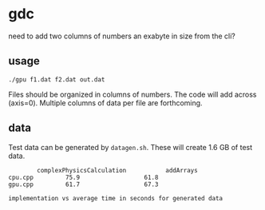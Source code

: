 # gdc

need to add two columns of numbers an exabyte in size from the cli?

## usage

	./gpu f1.dat f2.dat out.dat

Files should be organized in columns of numbers. The code will add across (axis=0). Multiple columns of data per file are forthcoming.

## data

Test data can be generated by `datagen.sh`. These will create 1.6 GB of test data.

			complexPhysicsCalculation	        addArrays  
	cpu.cpp 		75.9				  61.8
	gpu.cpp 		61.7				  67.3

	implementation vs average time in seconds for generated data

